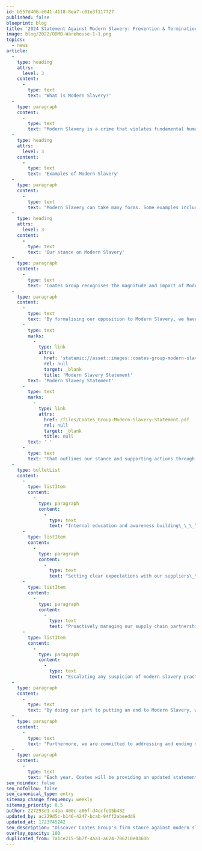 ```yaml
---
id: b557d406-e041-4118-8ea7-c01e3f117727
published: false
blueprint: blog
title: '2024 Statement Against Modern Slavery: Prevention & Termination (Duplicated)'
image: blog/2022/ODMB-Warehouse-1-1.png
topics:
  - news
article:
  -
    type: heading
    attrs:
      level: 3
    content:
      -
        type: text
        text: 'What is Modern Slavery?'
  -
    type: paragraph
    content:
      -
        type: text
        text: "Modern Slavery is a crime that violates fundamental human rights and deprives individuals of their liberty through exploitation for another party’s personal or commercial gain. \_"
  -
    type: heading
    attrs:
      level: 3
    content:
      -
        type: text
        text: 'Examples of Modern Slavery'
  -
    type: paragraph
    content:
      -
        type: text
        text: "Modern Slavery can take many forms. Some examples include human trafficking, slavery, servitude, forced labour, child labour, forced or servile marriage, the sale and exploitation of children and debt bondage. \_"
  -
    type: heading
    attrs:
      level: 3
    content:
      -
        type: text
        text: 'Our stance on Modern Slavery'
  -
    type: paragraph
    content:
      -
        type: text
        text: 'Coates Group recognises the magnitude and impact of Modern Slavery across the world, and we wholeheartedly oppose and denounce modern slavery in all its forms. '
  -
    type: paragraph
    content:
      -
        type: text
        text: 'By formalising our opposition to Modern Slavery, we have developed our '
      -
        type: text
        marks:
          -
            type: link
            attrs:
              href: 'statamic://asset::images::coates-group-modern-slavery-statement-2024-updated.pdf'
              rel: null
              target: _blank
              title: 'Modern Slavery Statement'
        text: 'Modern Slavery Statement'
      -
        type: text
        marks:
          -
            type: link
            attrs:
              href: /files/Coates_Group-Modern-Slavery-Statement.pdf
              rel: null
              target: _blank
              title: null
        text: ' '
      -
        type: text
        text: "that outlines our stance and supporting actions through:\_ \_\_"
  -
    type: bulletList
    content:
      -
        type: listItem
        content:
          -
            type: paragraph
            content:
              -
                type: text
                text: "Internal education and awareness building\_\_\_"
      -
        type: listItem
        content:
          -
            type: paragraph
            content:
              -
                type: text
                text: "Setting clear expectations with our suppliers\_\_\_"
      -
        type: listItem
        content:
          -
            type: paragraph
            content:
              -
                type: text
                text: "Proactively managing our supply chain partnerships\_\_"
      -
        type: listItem
        content:
          -
            type: paragraph
            content:
              -
                type: text
                text: "Escalating any suspicion of modern slavery practices\_\_"
  -
    type: paragraph
    content:
      -
        type: text
        text: "By doing our part to putting an end to Modern Slavery, we bring more awareness to the issue at hand and hold ourselves accountable to source products and services from suppliers who comply with all laws and regulations and support fundamental human rights. \_"
  -
    type: paragraph
    content:
      -
        type: text
        text: "Furthermore, we are committed to addressing and ending modern slavery by working with partners who ensure fair, dignified workplaces and conditions are put in place for their employees and those we engage with. We also hold our partners accountable for identifying, mitigating, and remedying any potential modern slavery risks within their operations and will not hesitate to terminate our relationships with those that do not comply with our stance on modern slavery. \_"
  -
    type: paragraph
    content:
      -
        type: text
        text: "Each year, Coates will be providing an updated statement on Modern Slavery that describes our actions to address the risks associated with this crime.\_"
seo_noindex: false
seo_nofollow: false
seo_canonical_type: entry
sitemap_change_frequency: weekly
sitemap_priority: 0.5
author: 227293d1-c4ba-400c-a06f-d4ccfe15b482
updated_by: ac229d5c-b146-4247-bcab-94ff2abeedd9
updated_at: 1723745242
seo_description: "Discover Coates Group's firm stance against modern slavery. Dive into our measures for prevention and our commitment to upholding human rights. Learn more!"
overlay_opacity: 100
duplicated_from: 7a1ce215-5b7f-4aa1-a624-706210e0360b
---
```

